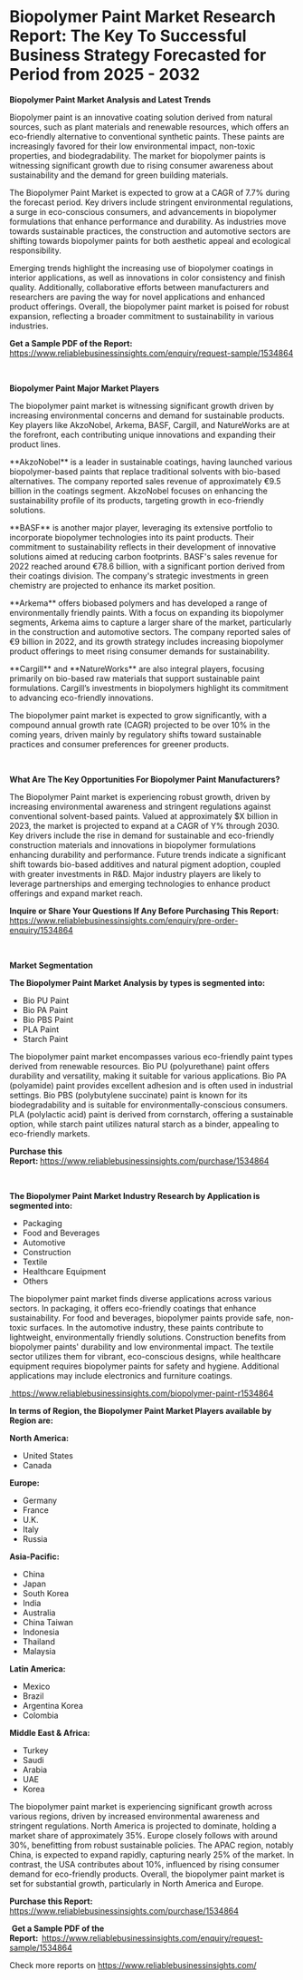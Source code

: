 <p><h1>Biopolymer Paint Market Research Report: The Key To Successful Business Strategy Forecasted for Period from 2025 - 2032</h1></p><p><strong>Biopolymer Paint Market Analysis and Latest Trends</strong></p>
<p><p>Biopolymer paint is an innovative coating solution derived from natural sources, such as plant materials and renewable resources, which offers an eco-friendly alternative to conventional synthetic paints. These paints are increasingly favored for their low environmental impact, non-toxic properties, and biodegradability. The market for biopolymer paints is witnessing significant growth due to rising consumer awareness about sustainability and the demand for green building materials.</p><p>The Biopolymer Paint Market is expected to grow at a CAGR of 7.7% during the forecast period. Key drivers include stringent environmental regulations, a surge in eco-conscious consumers, and advancements in biopolymer formulations that enhance performance and durability. As industries move towards sustainable practices, the construction and automotive sectors are shifting towards biopolymer paints for both aesthetic appeal and ecological responsibility.</p><p>Emerging trends highlight the increasing use of biopolymer coatings in interior applications, as well as innovations in color consistency and finish quality. Additionally, collaborative efforts between manufacturers and researchers are paving the way for novel applications and enhanced product offerings. Overall, the biopolymer paint market is poised for robust expansion, reflecting a broader commitment to sustainability in various industries.</p></p>
<p><strong>Get a Sample PDF of the Report:&nbsp;</strong> <a href="https://www.reliablebusinessinsights.com/enquiry/request-sample/1534864?utm_campaign=2276&utm_medium=2&utm_source=Github&utm_content=ia&utm_term=03042025&utm_id=biopolymer-paint">https://www.reliablebusinessinsights.com/enquiry/request-sample/1534864</a></p>
<p>&nbsp;</p>
<p><strong>Biopolymer Paint Major Market Players</strong></p>
<p><p>The biopolymer paint market is witnessing significant growth driven by increasing environmental concerns and demand for sustainable products. Key players like AkzoNobel, Arkema, BASF, Cargill, and NatureWorks are at the forefront, each contributing unique innovations and expanding their product lines.</p><p>**AkzoNobel** is a leader in sustainable coatings, having launched various biopolymer-based paints that replace traditional solvents with bio-based alternatives. The company reported sales revenue of approximately €9.5 billion in the coatings segment. AkzoNobel focuses on enhancing the sustainability profile of its products, targeting growth in eco-friendly solutions.</p><p>**BASF** is another major player, leveraging its extensive portfolio to incorporate biopolymer technologies into its paint products. Their commitment to sustainability reflects in their development of innovative solutions aimed at reducing carbon footprints. BASF's sales revenue for 2022 reached around €78.6 billion, with a significant portion derived from their coatings division. The company's strategic investments in green chemistry are projected to enhance its market position.</p><p>**Arkema** offers biobased polymers and has developed a range of environmentally friendly paints. With a focus on expanding its biopolymer segments, Arkema aims to capture a larger share of the market, particularly in the construction and automotive sectors. The company reported sales of €9 billion in 2022, and its growth strategy includes increasing biopolymer product offerings to meet rising consumer demands for sustainability.</p><p>**Cargill** and **NatureWorks** are also integral players, focusing primarily on bio-based raw materials that support sustainable paint formulations. Cargill’s investments in biopolymers highlight its commitment to advancing eco-friendly innovations.</p><p>The biopolymer paint market is expected to grow significantly, with a compound annual growth rate (CAGR) projected to be over 10% in the coming years, driven mainly by regulatory shifts toward sustainable practices and consumer preferences for greener products.</p></p>
<p>&nbsp;</p>
<p><strong>What Are The Key Opportunities For Biopolymer Paint Manufacturers?</strong></p>
<p><p>The Biopolymer Paint market is experiencing robust growth, driven by increasing environmental awareness and stringent regulations against conventional solvent-based paints. Valued at approximately $X billion in 2023, the market is projected to expand at a CAGR of Y% through 2030. Key drivers include the rise in demand for sustainable and eco-friendly construction materials and innovations in biopolymer formulations enhancing durability and performance. Future trends indicate a significant shift towards bio-based additives and natural pigment adoption, coupled with greater investments in R&D. Major industry players are likely to leverage partnerships and emerging technologies to enhance product offerings and expand market reach.</p></p>
<p><strong>Inquire or Share Your Questions If Any Before Purchasing This Report:</strong> <a href="https://www.reliablebusinessinsights.com/enquiry/pre-order-enquiry/1534864?utm_campaign=2276&utm_medium=2&utm_source=Github&utm_content=ia&utm_term=03042025&utm_id=biopolymer-paint">https://www.reliablebusinessinsights.com/enquiry/pre-order-enquiry/1534864</a></p>
<p>&nbsp;</p>
<p><strong>Market Segmentation</strong></p>
<p><strong>The Biopolymer Paint Market Analysis by types is segmented into:</strong></p>
<p><ul><li>Bio PU Paint</li><li>Bio PA Paint</li><li>Bio PBS Paint</li><li>PLA Paint</li><li>Starch Paint</li></ul></p>
<p><p>The biopolymer paint market encompasses various eco-friendly paint types derived from renewable resources. Bio PU (polyurethane) paint offers durability and versatility, making it suitable for various applications. Bio PA (polyamide) paint provides excellent adhesion and is often used in industrial settings. Bio PBS (polybutylene succinate) paint is known for its biodegradability and is suitable for environmentally-conscious consumers. PLA (polylactic acid) paint is derived from cornstarch, offering a sustainable option, while starch paint utilizes natural starch as a binder, appealing to eco-friendly markets.</p></p>
<p><strong>Purchase this Report:&nbsp;</strong><a href="https://www.reliablebusinessinsights.com/purchase/1534864?utm_campaign=2276&utm_medium=2&utm_source=Github&utm_content=ia&utm_term=03042025&utm_id=biopolymer-paint">https://www.reliablebusinessinsights.com/purchase/1534864</a></p>
<p>&nbsp;</p>
<p><strong>The Biopolymer Paint Market Industry Research by Application is segmented into:</strong></p>
<p><ul><li>Packaging</li><li>Food and Beverages</li><li>Automotive</li><li>Construction</li><li>Textile</li><li>Healthcare Equipment</li><li>Others</li></ul></p>
<p><p>The biopolymer paint market finds diverse applications across various sectors. In packaging, it offers eco-friendly coatings that enhance sustainability. For food and beverages, biopolymer paints provide safe, non-toxic surfaces. In the automotive industry, these paints contribute to lightweight, environmentally friendly solutions. Construction benefits from biopolymer paints' durability and low environmental impact. The textile sector utilizes them for vibrant, eco-conscious designs, while healthcare equipment requires biopolymer paints for safety and hygiene. Additional applications may include electronics and furniture coatings.</p></p>
<p><a href="https://www.reliablebusinessinsights.com/biopolymer-paint-r1534864?utm_campaign=2276&utm_medium=2&utm_source=Github&utm_content=ia&utm_term=03042025&utm_id=biopolymer-paint">&nbsp;https://www.reliablebusinessinsights.com/biopolymer-paint-r1534864</a></p>
<p><strong>In terms of Region, the Biopolymer Paint Market Players available by Region are:</strong></p>
<p>
    <p> <strong> North America: </strong>
        <ul>
            <li>United States</li>
            <li>Canada</li>
        </ul>
        </p> 
    <p> <strong> Europe: </strong>
        <ul>
            <li>Germany</li>
            <li>France</li>
            <li>U.K.</li>
            <li>Italy</li>
            <li>Russia</li>
        </ul>
        </p> 
    <p> <strong> Asia-Pacific: </strong>
        <ul>
            <li>China</li>
            <li>Japan</li>
            <li>South Korea</li>
            <li>India</li>
            <li>Australia</li>
            <li>China Taiwan</li>
            <li>Indonesia</li>
            <li>Thailand</li>
            <li>Malaysia</li>
        </ul>
        </p> 
    <p> <strong> Latin America: </strong>
        <ul>
            <li>Mexico</li>
            <li>Brazil</li>
            <li>Argentina Korea</li>
            <li>Colombia</li>
        </ul>
        </p> 
    <p> <strong> Middle East & Africa: </strong>
        <ul>
            <li>Turkey</li>
            <li>Saudi</li>
            <li>Arabia</li>
            <li>UAE</li>
            <li>Korea</li>
        </ul>
    </p>
    </p>
<p><p>The biopolymer paint market is experiencing significant growth across various regions, driven by increased environmental awareness and stringent regulations. North America is projected to dominate, holding a market share of approximately 35%. Europe closely follows with around 30%, benefitting from robust sustainable policies. The APAC region, notably China, is expected to expand rapidly, capturing nearly 25% of the market. In contrast, the USA contributes about 10%, influenced by rising consumer demand for eco-friendly products. Overall, the biopolymer paint market is set for substantial growth, particularly in North America and Europe.</p></p>
<p><strong>Purchase this Report: </strong><a href="https://www.reliablebusinessinsights.com/purchase/1534864?utm_campaign=2276&utm_medium=2&utm_source=Github&utm_content=ia&utm_term=03042025&utm_id=biopolymer-paint">https://www.reliablebusinessinsights.com/purchase/1534864</a></p>
<p>&nbsp;<strong>Get a Sample PDF of the Report:&nbsp;&nbsp;</strong><a href="https://www.reliablebusinessinsights.com/enquiry/request-sample/1534864?utm_campaign=2276&utm_medium=2&utm_source=Github&utm_content=ia&utm_term=03042025&utm_id=biopolymer-paint">https://www.reliablebusinessinsights.com/enquiry/request-sample/1534864</a></p>
<p><strong></strong></p>
<p>Check more reports on <a href="https://www.reliablebusinessinsights.com/?utm_campaign=2276&utm_medium=2&utm_source=Github&utm_content=ia&utm_term=03042025&utm_id=biopolymer-paint">https://www.reliablebusinessinsights.com/</a></p>
